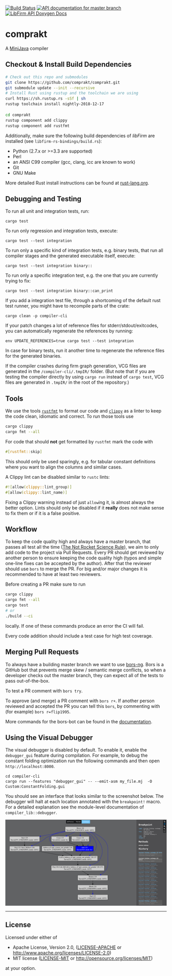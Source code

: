 [![Build Status](https://travis-ci.org/comprakt/comprakt.svg?branch=master)](https://travis-ci.org/comprakt/comprakt)
[![API documentation for master branch](https://img.shields.io/badge/API%20documentation-master-brightgreen.svg?longCache=true&style=flat)](https://comprakt.github.io/comprakt)
[![LibFirm API Doxygen Docs](https://img.shields.io/badge/LibFirm%20API%20Doxygen-master-brightgreen.svg?longCache=true&style=flat)](https://comprakt.github.io/comprakt/doxygen_libfirm/)

# comprakt

A [MiniJava](https://pp.ipd.kit.edu/lehre/WS201819/compprakt/intern/sprachbericht.pdf) compiler

## Checkout & Install Build Dependencies

```bash
# Check out this repo and submodules
git clone https://github.com/comprakt/comprakt.git
git submodule update --init --recursive
# Install Rust using rustup and the toolchain we are using
curl https://sh.rustup.rs -sSf | sh
rustup toolchain install nightly-2018-12-17

cd comprakt
rustup component add clippy
rustup component add rustfmt
```

Additionally, make sure the following build dependencies of *libFirm* are installed (see `libfirm-rs-bindings/build.rs`):
- Python (2.7.x or >=3.3 are supported)
- Perl
- an ANSI C99 compiler (gcc, clang, icc are known to work)
- Git
- GNU Make

More detailed Rust install instructions can be found at [rust-lang.org](https://www.rust-lang.org/en-US/install.html).

## Debugging and Testing

To run all unit and integration tests, run:

```
cargo test
```

To run only regression and integration tests, execute:

```
cargo test --test integration
```

To run only a specific kind of integration tests, e.g. binary tests, that run all compiler stages and the generated executable itself, execute:

```
cargo test --test integration binary::
```

To run only a specific integration test, e.g. the one that you are currently trying to fix:

```
cargo test --test integration binary::can_print
```

If you add a integration test file, through a shortcoming of the default rust
test runner, you might have to recompile parts of the crate:

```
cargo clean -p compiler-cli
```

If your patch changes a lot of reference files for stderr/stdout/exitcodes, you can automatically regenerate the references by running:

```
env UPDATE_REFERENCES=true cargo test --test integration
```

In case for binary tests, run it another time to regenerate the reference files
for the generated binaries.

If the compiler crashes during firm graph generation, VCG files are generated
in the `/compiler-cli/.tmpIR/` folder. (But note that if you are testing the
compiler directly by using `cargo run` instead of `cargo test`, VCG files are
generated in `.tmpIR/` in the root of the repository.)


## Tools

We use the tools [`rustfmt`](https://github.com/rust-lang-nursery/rustfmt)
to format our code and
[`clippy`](https://github.com/rust-lang-nursery/rust-clippy) as a linter to keep
the code clean, idiomatic and correct.
To run those tools use

```bash
cargo clippy
cargo fmt --all
```

For code that should **not** get formatted by `rustfmt` mark the code with

```rust
#[rustfmt::skip]
```

This should only be used sparingly, e.g. for tabular constant definitions where
you want to align the columns and similar cases.

A Clippy lint can be disabled similar to `rustc` lints:

```rust
#![allow(clippy::lint_group)]
#[allow(clippy::lint_name)]
```

Fixing a Clippy warning instead of just `allow`ing it, is almost always the
better option. Lints should only be disabled if it **really** does not make
sense to fix them or if it is a false positive.

## Workflow

To keep the code quality high and always have a master branch, that passes all
test all the time ([The Not Rocket Science
Rule](https://graydon2.dreamwidth.org/1597.html)), we aim to only add code to
the project via Pull Requests. Every PR should get reviewed by another person to
ensure keeping the code quality high (typos and simple one-line fixes can be
accepted by the author). After that the reviewer should use `bors` to merge the
PR. For big and/or major changes it is recommended to have at least two
reviewers.

Before creating a PR make sure to run

```bash
cargo clippy
cargo fmt --all
cargo test
# or
./build --ci
```

locally. If one of these commands produce an error the CI will fail.

Every code addition should include a test case for high test coverage.

## Merging Pull Requests

To always have a building master branch we want to use
[bors-ng](https://bors.tech/). Bors is a GitHub bot that prevents merge skew /
semantic merge conflicts, so when a developer checks out the master branch, they
can expect all of the tests to pass out-of-the-box.

To test a PR comment with `bors try`.

To approve (and merge) a PR comment with `bors r+`. If another person reviewed
and accepted the PR you can tell this `bors`, by commenting with (for example)
`bors r=flip1995`.

More commands for the bors-bot can be found in the
[documentation](https://bors.tech/documentation/).

## Using the Visual Debugger

The visual debugger is disabled by default. To enable it, enable the
`debugger_gui` feature during compilation. For example, to debug the constant
folding optimization run the following commands and then open
`http://localhost:8000`.

```
cd compiler-cli
cargo run --features "debugger_gui" -- --emit-asm my_file.mj  -O Custom:ConstantFolding.gui
```

You should see an interface that looks similar to the screenshot below.
The debugger will halt at each location annotated with the `breakpoint!`
macro. For a detailed explanation see the module-level documentation of
`compiler_lib::debugger`.

![Debugger Screenshot](readme-images/debugger_screenshot.png)

---
## License

Licensed under either of

 * Apache License, Version 2.0, ([LICENSE-APACHE](LICENSE-APACHE) or http://www.apache.org/licenses/LICENSE-2.0)
 * MIT license ([LICENSE-MIT](LICENSE-MIT) or http://opensource.org/licenses/MIT)

at your option.

